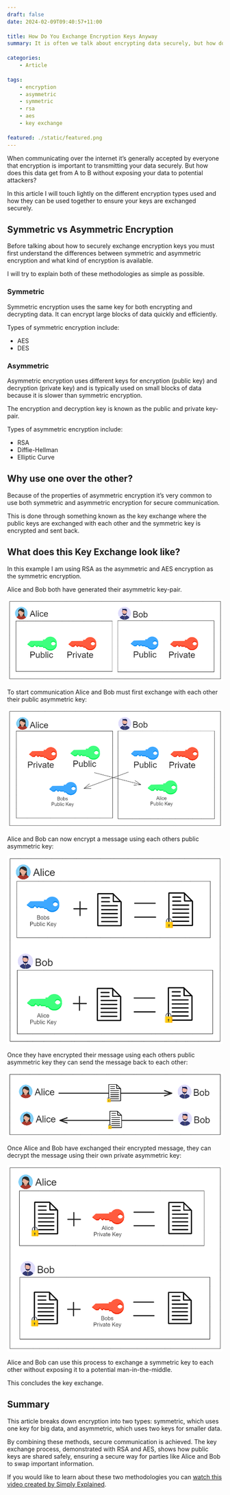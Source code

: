 ```yaml
---
draft: false
date: 2024-02-09T09:40:57+11:00

title: How Do You Exchange Encryption Keys Anyway
summary: It is often we talk about encrypting data securely, but how do you transmit it securely over a medium without exposing your encryption key?

categories:
    - Article

tags:
    - encryption
    - asymmetric
    - symmetric
    - rsa
    - aes
    - key exchange

featured: ./static/featured.png
---
```


When communicating over the internet it’s generally accepted by everyone that encryption is important to transmitting your data securely. But how does this data get from A to B without exposing your data to potential attackers?

In this article I will touch lightly on the different encryption types used and how they can be used together to ensure your keys are exchanged securely.

## Symmetric vs Asymmetric Encryption
Before talking about how to securely exchange encryption keys you must first understand the differences between symmetric and asymmetric encryption and what kind of encryption is available.

I will try to explain both of these methodologies as simple as possible.

### Symmetric
Symmetric encryption uses the same key for both encrypting and decrypting data. It can encrypt large blocks of data quickly and efficiently.

Types of symmetric encryption include:
- AES
- DES

### Asymmetric
Asymmetric encryption uses different keys for encryption (public key) and decryption (private key) and is typically used on small blocks of data because it is slower than symmetric encryption.

The encryption and decryption key is known as the public and private key-pair.

Types of asymmetric encryption include:
- RSA
- Diffie-Hellman
- Elliptic Curve

## Why use one over the other?
Because of the properties of asymmetric encryption it’s very common to use both symmetric and asymmetric encryption for secure communication.

This is done through something known as the key exchange where the public keys are exchanged with each other and the symmetric key is encrypted and sent back.

## What does this Key Exchange look like?
In this example I am using RSA as the asymmetric and AES encryption as the symmetric encryption.

Alice and Bob both have generated their asymmetric key-pair.

![Image1](./static/bob-alice-gen-keypair.png "{width='200'}")

To start communication Alice and Bob must first exchange with each other their public asymmetric key:

![Image2](./static/bob-alice-exch-keypair.png)

Alice and Bob can now encrypt a message using each others public asymmetric key:

![Image3](./static/bob-alice-encrypt-key.png)

Once they have encrypted their message using each others public asymmetric key they can send the message back to each other:

![Image4](./static/bob-alice-exch-encrypted-key.png)

Once Alice and Bob have exchanged their encrypted message, they can decrypt the message using their own private asymmetric key:

![Image5](./static/bob-alice-decrypt-priv-key.png)

Alice and Bob can use this process to exchange a symmetric key to each other without exposing it to a potential man-in-the-middle.

This concludes the key exchange.

## Summary
This article breaks down encryption into two types: symmetric, which uses one key for big data, and asymmetric, which uses two keys for smaller data.

By combining these methods, secure communication is achieved. The key exchange process, demonstrated with RSA and AES, shows how public keys are shared safely, ensuring a secure way for parties like Alice and Bob to swap important information.

If you would like to learn about these two methodologies you can [watch this video created by Simply Explained](https://www.youtube.com/watch?v=AQDCe585Lnc).